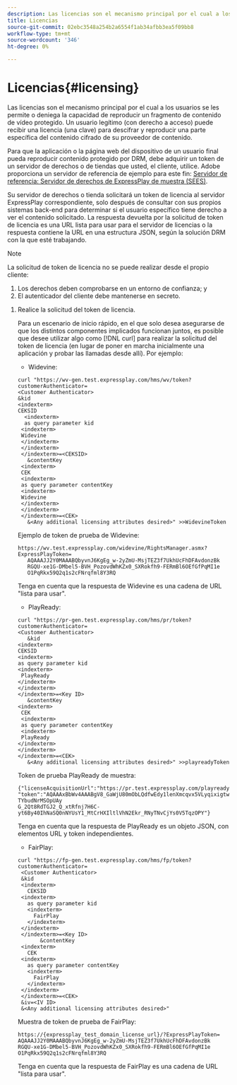 ```yaml
---
description: Las licencias son el mecanismo principal por el cual a los usuarios se les permite o deniega la capacidad de reproducir un fragmento de contenido de vídeo protegido. Un usuario legítimo (con derecho a acceso) puede recibir una licencia (una clave) para descifrar y reproducir una parte específica del contenido cifrado de su proveedor de contenido.
title: Licencias
source-git-commit: 02ebc3548a254b2a6554f1ab34afbb3ea5f09bb8
workflow-type: tm+mt
source-wordcount: '346'
ht-degree: 0%

---
```


# Licencias{#licensing}

Las licencias son el mecanismo principal por el cual a los usuarios se les permite o deniega la capacidad de reproducir un fragmento de contenido de vídeo protegido. Un usuario legítimo (con derecho a acceso) puede recibir una licencia (una clave) para descifrar y reproducir una parte específica del contenido cifrado de su proveedor de contenido.

Para que la aplicación o la página web del dispositivo de un usuario final pueda reproducir contenido protegido por DRM, debe adquirir un token de un servidor de derechos o de tiendas que usted, el cliente, utilice. Adobe proporciona un servidor de referencia de ejemplo para este fin: [Servidor de referencia: Servidor de derechos de ExpressPlay de muestra (SEES)](../../multi-drm-workflows/feature-topics/sees-reference-server.md).

Su servidor de derechos o tienda solicitará un token de licencia al servidor ExpressPlay correspondiente, solo después de consultar con sus propios sistemas back-end para determinar si el usuario específico tiene derecho a ver el contenido solicitado. La respuesta devuelta por la solicitud de token de licencia es una URL lista para usar para el servidor de licencias o la respuesta contiene la URL en una estructura JSON, según la solución DRM con la que esté trabajando.

>[!NOTE]
>
>La solicitud de token de licencia no se puede realizar desde el propio cliente:
>1. Los derechos deben comprobarse en un entorno de confianza; y
>1. El autenticador del cliente debe mantenerse en secreto.

1. Realice la solicitud del token de licencia.

   Para un escenario de inicio rápido, en el que solo desea asegurarse de que los distintos componentes implicados funcionan juntos, es posible que desee utilizar algo como [!DNL curl] para realizar la solicitud del token de licencia (en lugar de poner en marcha inicialmente una aplicación y probar las llamadas desde allí). Por ejemplo:

   * Widevine:

   ```
   curl "https://wv-gen.test.expressplay.com/hms/wv/token?customerAuthenticator= 
   <Customer Authenticator> 
   &kid 
   <indexterm>
   CEKSID 
     <indexterm>
     as query parameter kid 
    <indexterm>
    Widevine 
    </indexterm> 
    </indexterm> 
    </indexterm>=<CEKSID> 
      &contentKey 
    <indexterm>
    CEK 
    <indexterm>
    as query parameter contentKey 
    <indexterm>
    Widevine 
    </indexterm> 
    </indexterm> 
    </indexterm>=<CEK> 
      &<Any additional licensing attributes desired>" >>WidevineToken 
   ```

   Ejemplo de token de prueba de Widevine:

   ```
   https://wv.test.expressplay.com/widevine/RightsManager.asmx?ExpressPlayToken= 
      AQAAAJJ2Y0MAAABQbyvnJ6KgEg_w-2yZmU-MsjTEZ3f7UkhUcFhDFAvdonzBk 
      RGQU-xe1G-DMbel5-BVH_PozovdWhKZx0_SXRokfh9-FERmBl6OEfGfPqMI1e 
      O1PqRkx59Q2q1s2cFNrqfml8Y3RQ 
   ```

   Tenga en cuenta que la respuesta de Widevine es una cadena de URL &quot;lista para usar&quot;.

   * PlayReady:

   ```
   curl "https://pr-gen.test.expressplay.com/hms/pr/token?customerAuthenticator= 
   <Customer Authenticator> 
      &kid 
   <indexterm>
   CEKSID 
   <indexterm>
   as query parameter kid 
   <indexterm>
    PlayReady 
   </indexterm> 
   </indexterm> 
   </indexterm>=<Key ID> 
      &contentKey 
   <indexterm>
    CEK 
    <indexterm>
    as query parameter contentKey 
    <indexterm>
    PlayReady 
   </indexterm> 
   </indexterm> 
   </indexterm>=<CEK> 
      &<Any additional licensing attributes desired>" >>playreadyToken
   ```

   Token de prueba PlayReady de muestra:

   ```
   {"licenseAcquisitionUrl":"https://pr.test.expressplay.com/playready/RightsManager.asmx", 
   "token":"AQAAAxBbWv4AAABgV8_GaWjU80mObLQdfwEdy1lenXmcqvx5VLyqixigtwXLthzjPxq9QDT-TYbudNrMSOpUAy 
   G_2Qt8RdTGJ2_Q_xtRfnj7H6C-yt6By40IhNaSQ0nNYUsY1_MtCrHXIltlVhN2Ekr_RNyTNvCjYs0V5TqzOPY"} 
   ```

   Tenga en cuenta que la respuesta de PlayReady es un objeto JSON, con elementos URL y token independientes.

   * FairPlay:

   ```
   curl "https://fp-gen.test.expressplay.com/hms/fp/token?customerAuthenticator= 
    <Customer Authenticator> 
    &kid 
    <indexterm>
      CEKSID 
    <indexterm>
      as query parameter kid 
      <indexterm>
        FairPlay 
      </indexterm> 
    </indexterm> 
    </indexterm>=<Key ID> 
          &contentKey 
    <indexterm>
      CEK 
    <indexterm>
      as query parameter contentKey 
      <indexterm>
        FairPlay 
      </indexterm> 
    </indexterm> 
    </indexterm>=<CEK> 
    &iv=<IV ID> 
    &<Any additional licensing attributes desired>"
   ```

   Muestra de token de prueba de FairPlay:

   ```
   https://{expressplay_test_domain_license_url}/?ExpressPlayToken= 
   AQAAAJJ2Y0MAAABQbyvnJ6KgEg_w-2yZmU-MsjTEZ3f7UkhUcFhDFAvdonzBk 
   RGQU-xe1G-DMbel5-BVH_PozovdWhKZx0_SXRokfh9-FERmBl6OEfGfPqMI1e 
   O1PqRkx59Q2q1s2cFNrqfml8Y3RQ
   ```

   Tenga en cuenta que la respuesta de FairPlay es una cadena de URL &quot;lista para usar&quot;.
